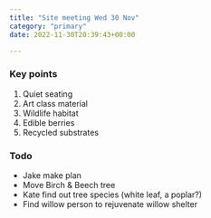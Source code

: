 ```yaml
---
title: "Site meeting Wed 30 Nov"
category: "primary"
date: 2022-11-30T20:39:43+00:00

---
```


### Key points

1. Quiet seating
2. Art class material
3. Wildlife habitat 
4. Edible berries
5. Recycled substrates

### Todo

* Jake make plan
* Move Birch & Beech tree
* Kate find out tree species (white leaf, a poplar?)
* Find willow person to rejuvenate willow shelter
